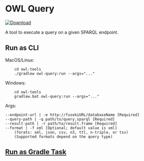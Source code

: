 # OWL Query

[ ![Download](https://api.bintray.com/packages/opencaesar/owl-tools/owl-query/images/download.svg) ](https://bintray.com/opencaesar/owl-tools/owl-query/_latestVersion)

A tool to execute a query on a given SPARQL endpoint. 

## Run as CLI

MacOS/Linux:
```
    cd owl-tools
    ./gradlew owl-query:run --args="..."
```
Windows:
```
    cd owl-tools
    gradlew.bat owl-query:run --args="..."
```
Args:
```
--endpoint-url | -e http://fusekiURL/databaseName [Required]
--query-path | -q path/to/query.sparql [Required]
--result-path | -r path/to/result.frame [Required]
--format | -f xml [Optional; default value is xml]
    (forats: xml, json, csv, n3, ttl, n-triple, or tsv)
    (Supported formats depend on the query type)
```

## [Run as Gradle Task](../owl-query-gradle/README.md)